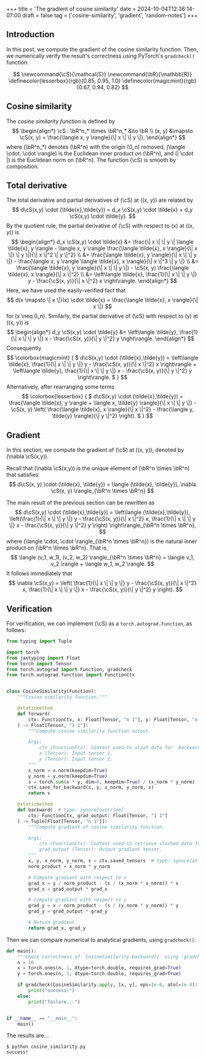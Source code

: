 +++
title = 'The gradient of cosine similarity'
date = 2024-10-04T12:36:14-07:00
draft = false
tag = ['cosine-similarity', 'gradient', 'random-notes']
+++

## Introduction

In this post, we compute the gradient of the cosine similarity function.
Then, we numerically verify the result's correctness using PyTorch's `gradcheck()`
function.

<!--more-->

$$
    \newcommand{\cS}{\mathcal{S}}
    \newcommand{\bR}{\mathbb{R}}
    \definecolor{lesserbox}{rgb}{0.85, 0.95, 1.0}
    \definecolor{magicmint}{rgb}{0.67, 0.94, 0.82}
$$

## Cosine similarity

The *cosine similarity function* is defined by
$$
\begin{align*}
    \cS : \bR^n_* \times \bR^n_* &\to \bR \\
    (x, y) &\mapsto \cS(x, y) = \frac{\langle x, y \rangle}{\| x \| \| y \|},
\end{align*}
$$
where \(\bR^n_*\) denotes \(\bR^n\) with the origin \(0_n\) removed, \(\langle \cdot, \cdot \rangle\) is the
Euclidean inner product on \(\bR^n\), and \(\| \cdot \|\) is the Euclidean norm
on \(\bR^n\).  The function \(\cS\) is smooth by composition.

## Total derivative

The total derivative and partial derivatives of \(\cS\) at \((x, y)\) are related by
$$
    d\cS(x,y) \cdot (\tilde{x},\tilde{y}) =
    d_x \cS(x,y) \cdot \tilde{x} + d_y \cS(x,y) \cdot \tilde{y}.
$$
By the quotient rule, the partial derivative of \(\cS\) with respect to \(x\) at \((x, y)\) is
$$
\begin{align*}
    d_x \cS(x,y) \cdot \tilde{x}
    &= \frac{\| x \| \| y \| \langle \tilde{x}, y \rangle - \langle x, y \rangle
    \frac{\langle \tilde{x}, x \rangle}{\| x \|} \| y \|}{\| x \|^2 \| y \|^2} \\
    &= \frac{\langle \tilde{x}, y \rangle}{\| x \| \| y \|} -
    \frac{\langle x, y \rangle \langle \tilde{x}, x \rangle}{\| x \|^3 \| y \|} \\
    &= \frac{\langle \tilde{x}, y \rangle}{\| x \| \| y \|} -
    \cS(x, y) \frac{\langle \tilde{x}, x \rangle}{\| x \|^2} \\
    &= \left\langle
        \tilde{x},
        \frac{1}{\| x \| \| y \|} y - \frac{\cS(x, y)}{\| x \|^2} x
    \right\rangle.
\end{align*}
$$
Here, we have used the easily-verified fact that
$$
    d(x \mapsto \| x \|)(x) \cdot \tilde{x} = \frac{\langle \tilde{x}, x \rangle}{\| x \|}
$$
for \(x \neq 0_n\). Similarly, the partial derivative of \(\cS\) with respect to \(y\) at \((x, y)\) is
$$
\begin{align*}
    d_y \cS(x,y) \cdot \tilde{y}
    &= \left\langle
        \tilde{y},
        \frac{1}{\| x \| \| y \|} x - \frac{\cS(x, y)}{\| y \|^2} y
    \right\rangle.
\end{align*}
$$
Consequently
$$
\colorbox{magicmint}
{
$
    d\cS(x,y) \cdot (\tilde{x},\tilde{y}) =
    \left\langle
        \tilde{x},
        \frac{1}{\| x \| \| y \|} y - \frac{\cS(x, y)}{\| x \|^2} x
    \right\rangle
    +
    \left\langle
        \tilde{y},
        \frac{1}{\| x \| \| y \|} x - \frac{\cS(x, y)}{\| y \|^2} y
    \right\rangle.
$
}
$$
Alternatively, after rearranging some terms
$$
\colorbox{lesserbox}
{
$
    d\cS(x,y) \cdot (\tilde{x},\tilde{y}) =
    \frac{\langle \tilde{x}, y \rangle + \langle x, \tilde{y} \rangle}{\| x \| \| y \|} -
    \cS(x, y) \left(
        \frac{\langle \tilde{x}, x \rangle}{\| x \|^2} -
        \frac{\langle y, \tilde{y} \rangle}{\| y \|^2}
    \right).
$
}
$$

## Gradient

In this section, we compute the gradient of \(\cS\) at \((x, y)\), denoted by \(\nabla \cS(x,y)\).

Recall that \(\nabla \cS(x,y)\) is the unique element of \(\bR^n \times \bR^n\) that satisfies
$$
    d\cS(x, y) \cdot (\tilde{x}, \tilde{y}) = \langle (\tilde{x}, \tilde{y}), \nabla \cS(x, y) \rangle_{\bR^n \times \bR^n}
$$

The main result of the previous section can be rewritten as
$$
    d\cS(x,y) \cdot (\tilde{x},\tilde{y}) =
    \left\langle
        (\tilde{x},\tilde{y}),
        \left(\frac{1}{\| x \| \| y \|} y - \frac{\cS(x, y)}{\| x \|^2} x,
        \frac{1}{\| x \| \| y \|} x - \frac{\cS(x, y)}{\| y \|^2} y
        \right)
    \right\rangle_{\bR^n \times \bR^n},
$$
where \(\langle \cdot, \cdot \rangle_{\bR^n \times \bR^n}\) is the natural inner
product on \(\bR^n \times \bR^n\).  That is,
$$
    \langle (v_1, w_1), (v_2, w_2) \rangle_{\bR^n \times \bR^n} =
    \langle v_1, v_2 \rangle + \langle w_1, w_2 \rangle.
$$
It follows immediately that
$$
    \nabla \cS(x,y) = \left(
        \frac{1}{\| x \| \| y \|} y - \frac{\cS(x, y)}{\| x \|^2} x,
        \frac{1}{\| x \| \| y \|} x - \frac{\cS(x, y)}{\| y \|^2} y
    \right).
$$

## Verification

For verification, we can implement \(\cS\) as a `torch.autograd.Function`, as follows:

```python
from typing import Tuple

import torch
from jaxtyping import Float
from torch import Tensor
from torch.autograd import Function, gradcheck
from torch.autograd.function import FunctionCtx


class CosineSimilarity(Function):
    """Cosine similarity function."""

    @staticmethod
    def forward(
        ctx: FunctionCtx, x: Float[Tensor, "n 1"], y: Float[Tensor, "n 1"]
    ) -> Float[Tensor, "1 1"]:
        """Compute cosine similarity function output.

        Args:
            ctx (FunctionCtx): Context used to stash data for `backward()`.
            x (Tensor): Input tensor 1.
            y (Tensor): Input tensor 2.
        """
        x_norm = x.norm(keepdim=True)
        y_norm = y.norm(keepdim=True)
        s = torch.sum(x * y, dim=0, keepdim=True) / (x_norm * y_norm)
        ctx.save_for_backward(x, y, x_norm, y_norm, s)
        return s

    @staticmethod
    def backward(  # type: ignore[override]
        ctx: FunctionCtx, grad_output: Float[Tensor, "1 1"]
    ) -> Tuple[Float[Tensor, "n 1"]]:
        """Compute gradient of cosine similarity function.

        Args:
            ctx (FunctionCtx): Context used to retrieve stashed data from `forward()`.
            grad_output (Tensor): Output gradient tensor.
        """
        x, y, x_norm, y_norm, s = ctx.saved_tensors  # type: ignore[attr-defined]
        norm_product = x_norm * y_norm

        # Compute gradient with respect to x
        grad_x = y / norm_product - (s / (x_norm * x_norm)) * x
        grad_x = grad_output * grad_x

        # Compute gradient with respect to y
        grad_y = x / norm_product - (s / (y_norm * y_norm)) * y
        grad_y = grad_output * grad_y

        # Return gradient
        return grad_x, grad_y
```

Then we can compare numerical to analytical gradients, using `gradcheck()`:

```python
def main():
    """Check correctness of `CosineSimilarity.backward()` using `gradcheck()`."""
    n = 16
    x = torch.ones(n, 1, dtype=torch.double, requires_grad=True)
    y = torch.ones(n, 1, dtype=torch.double, requires_grad=True)

    if gradcheck(CosineSimilarity.apply, [x, y], eps=1e-6, atol=1e-4):
        print("success!")
    else:
        print("failure...")


if __name__ == "__main__":
    main()
```

The results are...

```console
$ python cosine_similarity.py
success!
```
